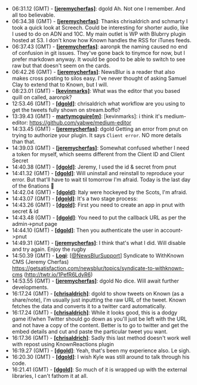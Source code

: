 * <a id="06:31.12">06:31.12 (GMT)</a> - __[[jeremycherfas]](https://github.com/[jeremycherfas])__: dgold Ah. Not one I remember. And all too believable.
* <a id="06:34.38">06:34.38 (GMT)</a> - __[[jeremycherfas]](https://github.com/[jeremycherfas])__: Thanks chrisaldrich and schmarty I took a quick look at Screech. Could be interesting for shorter audio, like I used to do on ADN and 10C. My main outlet is WP with Blubrry plugin hosted at S3. I don't know how Known handles the RSS for iTunes feeds.
* <a id="06:37.43">06:37.43 (GMT)</a> - __[[jeremycherfas]](https://github.com/[jeremycherfas])__: aaronpk the naming caused no end of confusion in git issues. They've gone back to tinymce for now, but I prefer markdown anyway. It would be good to be able to switch to see raw but that doesn't seem on the cards.
* <a id="06:42.26">06:42.26 (GMT)</a> - __[[jeremycherfas]](https://github.com/[jeremycherfas])__: NewsBlur is a reader that also makes cross posting to silos easy. I've never thought of asking Samuel Clay to extend that to Known, but I will.
* <a id="08:23.01">08:23.01 (GMT)</a> - __[[kevinmarks]](https://github.com/[kevinmarks])__: What was the editor that you based quill on called, aaronpk?
* <a id="12:53.46">12:53.46 (GMT)</a> - __[[dgold]](https://github.com/[dgold])__: chrisaldrich what workflow are you using to get the tweets fully shown on stream.boffo?
* <a id="13:39.43">13:39.43 (GMT)</a> - __[martymcguire[m]](https://github.com/martymcguire[m])__: [kevinmarks]: i think it's medium-editor: https://github.com/yabwe/medium-editor
* <a id="14:33.45">14:33.45 (GMT)</a> - __[[jeremycherfas]](https://github.com/[jeremycherfas])__: dgold Getting an error from pnut on trying to authorize your plugin. It says `Client error`. NO more details than that.
* <a id="14:39.03">14:39.03 (GMT)</a> - __[[jeremycherfas]](https://github.com/[jeremycherfas])__: Somewhat confused whether I need a token for myself, which seems different from the Client ID and Client Secret
* <a id="14:40.38">14:40.38 (GMT)</a> - __[[dgold]](https://github.com/[dgold])__: Jeremy, I used the id & secret from pnut
* <a id="14:41.32">14:41.32 (GMT)</a> - __[[dgold]](https://github.com/[dgold])__: Will uninstall and reinstall to reproduce your error. But that'll have to wait til tomorrow I'm afraid. Today is the last day of the 6nations 🏉
* <a id="14:42.04">14:42.04 (GMT)</a> - __[[dgold]](https://github.com/[dgold])__: Italy were hockeyed by the Scots, I'm afraid.
* <a id="14:43.07">14:43.07 (GMT)</a> - __[[dgold]](https://github.com/[dgold])__: It's a two stage process:
* <a id="14:43.26">14:43.26 (GMT)</a> - __[[dgold]](https://github.com/[dgold])__: First you need to create an app in pnut with secret & id
* <a id="14:43.48">14:43.48 (GMT)</a> - __[[dgold]](https://github.com/[dgold])__: You need to put the callback URL as per the admin->pnut page
* <a id="14:44.10">14:44.10 (GMT)</a> - __[[dgold]](https://github.com/[dgold])__: Then you authenticate the user in account->pnut
* <a id="14:49.31">14:49.31 (GMT)</a> - __[[jeremycherfas]](https://github.com/[jeremycherfas])__: I think that's what I did. Will disable and try again. Enjoy the rugby
* <a id="14:50.39">14:50.39 (GMT)</a> - __[Loqi](https://github.com/Loqi)__: [<a href="https://twitter.com/NewsBlurSupport">@NewsBlurSupport</a>] Syndicate to WithKnown CMS (Jeremy Cherfas) https://getsatisfaction.com/newsblur/topics/syndicate-to-withknown-cms (http://twtr.io/1PefR6LdyR6)
* <a id="14:53.55">14:53.55 (GMT)</a> - __[[jeremycherfas]](https://github.com/[jeremycherfas])__: dgold No dice. Will await further developments.
* <a id="16:17.24">16:17.24 (GMT)</a> - __[[chrisaldrich]](https://github.com/[chrisaldrich])__: dgold to show tweets on Known (as a share/note), I'm usually just inputting the raw URL of the tweet. Known fetches the data and converts it to a twitter card automatically.
* <a id="16:17.24">16:17.24 (GMT)</a> - __[[chrisaldrich]](https://github.com/[chrisaldrich])__: While it looks good, this is a dodgy game if/when Twitter should go down as you'll just be left with the URL and not have a copy of the content.  Better is to go to twitter and get the embed details and cut and paste the particular tweet you want.
* <a id="16:17.36">16:17.36 (GMT)</a> - __[[chrisaldrich]](https://github.com/[chrisaldrich])__: Sadly this last method doesn't work well with repost using KnownReactions plugin
* <a id="16:19.27">16:19.27 (GMT)</a> - __[[dgold]](https://github.com/[dgold])__: Yeah, that's been my experience also. Le sigh.
* <a id="16:20.30">16:20.30 (GMT)</a> - __[[dgold]](https://github.com/[dgold])__: I wish Kyle was still around to talk through his code.
* <a id="16:21.41">16:21.41 (GMT)</a> - __[[dgold]](https://github.com/[dgold])__: So much of it is wrapped up with the external libraries, I can't fathom it at all.
